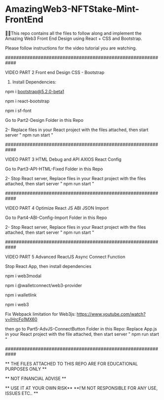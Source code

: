# AmazingWeb3-NFTStake-Mint-FrontEnd
🤩🥳This repo contains all the files to follow along and implement the Amazing Web3 Front End Design using React + CSS and Bootstrap. 

Please follow instructions for the video tutorial you are watching.

############################################################

VIDEO PART 2 Front end Design CSS - Bootstrap

1. Install Dependencies:

npm i bootstrap@5.2.0-beta1

npm i react-bootstrap

npm i sf-font

Go to Part2-Design Folder in this Repo

2- Replace files in your React project with the files attached, then start server " npm run start "

############################################################


VIDEO PART 3 HTML Debug and API AXIOS React Config

Go to Part3-API-HTML-Fixed Folder in this Repo

2- Stop React server, Replace files in your React project with the files attached, then start server " npm run start "

############################################################

VIDEO PART 4 Optimize React JS ABI JSON Import

Go to Part4-ABI-Config-Import Folder in this Repo

2- Stop React server, Replace files in your React project with the files attached, 
then start server " npm run start "

############################################################

VIDEO PART 5 Advanced ReactJS Async Connect Function

Stop React App, then install dependencies

npm i web3modal

npm i @walletconnect/web3-provider

npm i walletlink

npm i web3

Fix Webpack limitation for Web3js:
https://www.youtube.com/watch?v=IHrcFo1MX60

then go to Part5-AdvJS-ConnectButton Folder in this Repo:
Replace App.js in your React project with the file attached, 
then start server " npm run start "

############################################################

** THE FILES ATTACHED TO THIS REPO ARE FOR EDUCATIONAL PURPOSES ONLY **

** NOT FINANCIAL ADVISE **

** USE IT AT YOUR OWN RISK** **I'M NOT RESPONSIBLE FOR ANY USE, ISSUES ETC.. **
